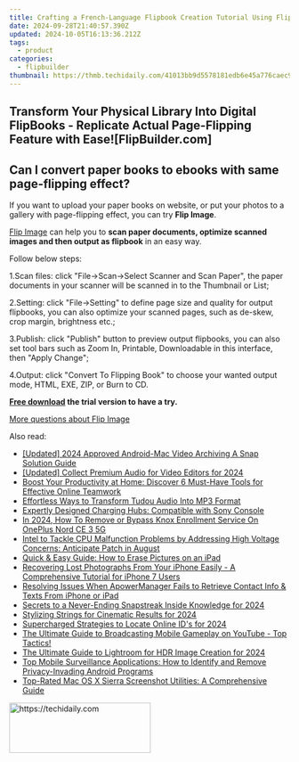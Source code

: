 ```yaml
---
title: Crafting a French-Language Flipbook Creation Tutorial Using FlipBuilder Platform
date: 2024-09-28T21:40:57.390Z
updated: 2024-10-05T16:13:36.212Z
tags:
  - product
categories:
  - flipbuilder
thumbnail: https://thmb.techidaily.com/41013bb9d5578181edb6e45a776caec9c659ae0e0a46b5b738c8bb20ba9b672f.jpg
---
```


## Transform Your Physical Library Into Digital FlipBooks - Replicate Actual Page-Flipping Feature with Ease![FlipBuilder.com]

## Can I convert paper books to ebooks with same page-flipping effect?

If you want to upload your paper books on website, or put your photos to a gallery with page-flipping effect, you can try **Flip Image**. 

[Flip Image](https://tools.techidaily.com/flipbuilder/products/) can help you to **scan paper documents, optimize scanned images and then output as flipbook** in an easy way.

Follow below steps:

1.Scan files: click "File->Scan->Select Scanner and Scan Paper", the paper documents in your scanner will be scanned in to the Thumbnail or List;

2.Setting: click "File->Setting" to define page size and quality for output flipbooks, you can also optimize your scanned pages, such as de-skew, crop margin, brightness etc.;

3.Publish: click "Publish" button to preview output flipbooks, you can also set tool bars such as Zoom In, Printable, Downloadable in this interface, then "Apply Change";

4.Output: click "Convert To Flipping Book" to choose your wanted output mode, HTML, EXE, ZIP, or Burn to CD.

**[Free download](https://tools.techidaily.com/flipbuilder/products/) the trial version to have a try.** 

[More questions about Flip Image](https://tools.techidaily.com/flipbuilder/products/)

<ins class="adsbygoogle"
     style="display:block"
     data-ad-format="autorelaxed"
     data-ad-client="ca-pub-7571918770474297"
     data-ad-slot="1223367746"></ins>

<ins class="adsbygoogle"
     style="display:block"
     data-ad-client="ca-pub-7571918770474297"
     data-ad-slot="8358498916"
     data-ad-format="auto"
     data-full-width-responsive="true"></ins>

<span class="atpl-alsoreadstyle">Also read:</span>
<div><ul>
<li><a href="https://snapchat-videos.techidaily.com/updated-2024-approved-android-mac-video-archiving-a-snap-solution-guide/"><u>[Updated] 2024 Approved Android-Mac Video Archiving A Snap Solution Guide</u></a></li>
<li><a href="https://facebook-record-videos.techidaily.com/updated-collect-premium-audio-for-video-editors-for-2024/"><u>[Updated] Collect Premium Audio for Video Editors for 2024</u></a></li>
<li><a href="https://discover-comparisons.techidaily.com/boost-your-productivity-at-home-discover-6-must-have-tools-for-effective-online-teamwork/"><u>Boost Your Productivity at Home: Discover 6 Must-Have Tools for Effective Online Teamwork</u></a></li>
<li><a href="https://discover-comparisons.techidaily.com/effortless-ways-to-transform-tudou-audio-into-mp3-format/"><u>Effortless Ways to Transform Tudou Audio Into MP3 Format</u></a></li>
<li><a href="https://games-able.techidaily.com/expertly-designed-charging-hubs-compatible-with-sony-console/"><u>Expertly Designed Charging Hubs: Compatible with Sony Console</u></a></li>
<li><a href="https://easy-unlock-android.techidaily.com/in-2024-how-to-remove-or-bypass-knox-enrollment-service-on-oneplus-nord-ce-3-5g-by-drfone-android/"><u>In 2024, How To Remove or Bypass Knox Enrollment Service On OnePlus Nord CE 3 5G</u></a></li>
<li><a href="https://hardware-help.techidaily.com/intel-to-tackle-cpu-malfunction-problems-by-addressing-high-voltage-concerns-anticipate-patch-in-august/"><u>Intel to Tackle CPU Malfunction Problems by Addressing High Voltage Concerns: Anticipate Patch in August</u></a></li>
<li><a href="https://discover-comparisons.techidaily.com/quick-and-easy-guide-how-to-erase-pictures-on-an-ipad/"><u>Quick & Easy Guide: How to Erase Pictures on an iPad</u></a></li>
<li><a href="https://discover-comparisons.techidaily.com/recovering-lost-photographs-from-your-iphone-easily-a-comprehensive-tutorial-for-iphone-7-users/"><u>Recovering Lost Photographs From Your iPhone Easily - A Comprehensive Tutorial for iPhone 7 Users</u></a></li>
<li><a href="https://discover-comparisons.techidaily.com/resolving-issues-when-apowermanager-fails-to-retrieve-contact-info-and-texts-from-iphone-or-ipad/"><u>Resolving Issues When ApowerManager Fails to Retrieve Contact Info & Texts From iPhone or iPad</u></a></li>
<li><a href="https://snapchat-videos.techidaily.com/secrets-to-a-never-ending-snapstreak-inside-knowledge-for-2024/"><u>Secrets to a Never-Ending Snapstreak Inside Knowledge for 2024</u></a></li>
<li><a href="https://some-approaches.techidaily.com/stylizing-strings-for-cinematic-results-for-2024/"><u>Stylizing Strings for Cinematic Results for 2024</u></a></li>
<li><a href="https://facebook-clips.techidaily.com/supercharged-strategies-to-locate-online-ids-for-2024/"><u>Supercharged Strategies to Locate Online ID's for 2024</u></a></li>
<li><a href="https://discover-comparisons.techidaily.com/the-ultimate-guide-to-broadcasting-mobile-gameplay-on-youtube-top-tactics/"><u>The Ultimate Guide to Broadcasting Mobile Gameplay on YouTube - Top Tactics!</u></a></li>
<li><a href="https://fox-direct.techidaily.com/the-ultimate-guide-to-lightroom-for-hdr-image-creation-for-2024/"><u>The Ultimate Guide to Lightroom for HDR Image Creation for 2024</u></a></li>
<li><a href="https://discover-comparisons.techidaily.com/top-mobile-surveillance-applications-how-to-identify-and-remove-privacy-invading-android-programs/"><u>Top Mobile Surveillance Applications: How to Identify and Remove Privacy-Invading Android Programs</u></a></li>
<li><a href="https://discover-comparisons.techidaily.com/top-rated-mac-os-x-sierra-screenshot-utilities-a-comprehensive-guide/"><u>Top-Rated Mac OS X Sierra Screenshot Utilities: A Comprehensive Guide</u></a></li>
</ul></div>

<!-- affiliate ads begin -->
<a href="https://25home.pxf.io/c/5597632/2148641/16836" target="_top" id="2148641">
  <img src="//a.impactradius-go.com/display-ad/16836-2148641" border="0" alt="https://techidaily.com" width="254" height="90"/>
</a>
<img height="0" width="0" src="https://25home.pxf.io/i/5597632/2148641/16836" style="position:absolute;visibility:hidden;" border="0" />
<!-- affiliate ads end -->

